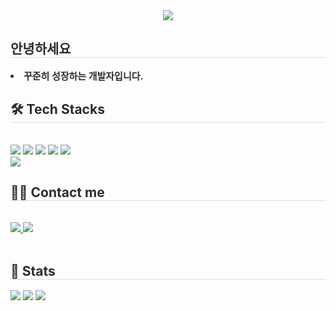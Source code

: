<div align= "center">
    <img src="https://capsule-render.vercel.app/api?type=waving&color=gradient&height=180&text=Hello%20Minhyuk's%20World!&animation=&fontColor=ffffff&fontSize=50" />
</div>
<div style="text-align: left;"> 
    <h2 style="border-bottom: 1px solid #d8dee4; color: #282d33;"> 안녕하세요 </h2>  
    <div style="font-weight: 700; font-size: 15px; text-align: left; color: #282d33;"> 
        <li> 꾸준히 성장하는 개발자입니다. 
    </div> 
</div>
<div style="text-align: left;">
    <h2 style="border-bottom: 1px solid #d8dee4; color: #282d33;"> 🛠️ Tech Stacks </h2> 
    <br> 
        <div style="margin: ; text-align: left;" "text-align: left;"> 
            <img src="https://img.shields.io/badge/C-A8B9CC?style=for-the-badge&logo=C&logoColor=white">
            <img src="https://img.shields.io/badge/Java-007396?style=for-the-badge&logo=Java&logoColor=white">
            <img src="https://img.shields.io/badge/MySQL-4479A1?style=for-the-badge&logo=MySQL&logoColor=white">
            <img src="https://img.shields.io/badge/Python-3776AB?style=for-the-badge&logo=Python&logoColor=white">
            <img src="https://img.shields.io/badge/Notion-000000?style=for-the-badge&logo=Notion&logoColor=white">
        <br/>
        <img src="https://img.shields.io/badge/Spring Boot-6DB33F?style=for-the-badge&logo=Spring Boot&logoColor=white">
    </div>
</div>
<div style="text-align: left;">
    <h2 style="border-bottom: 1px solid #d8dee4; color: #282d33;"> 🧑‍💻 Contact me </h2> <br> 
    <div style="text-align: left;"> 
        <a href=https://www.notion.so/s0ng/14fad98b317f4456808a90cdb893b5d9> 
            <img src="https://img.shields.io/badge/Notion-000000?style=for-the-badge&logo=Notion&logoColor=white&link=https://www.notion.so/s0ng/14fad98b317f4456808a90cdb893b5d9"> 
        </a>
        <a href=https://bibam-h.tistory.com/> 
            <img src="https://img.shields.io/badge/Tistory-000000?style=for-the-badge&logo=Tistory&logoColor=white&link=https://bibam-h.tistory.com/"> 
        </a>
    </div>  <br> 
    <div style="text-align: left;">  </div> 
</div>
    <div style="text-align: left;"> 
    <h2 style="border-bottom: 1px solid #d8dee4; color: #282d33;"> 🏅 Stats </h2> 
        <div style="text-align: left;"> 
            <img src="http://mazassumnida.wtf/api/v2/generate_badge?boj=poiuy0584"/> 
            <img src="https://github-readme-stats.vercel.app/api/top-langs/?username=Minhyuk&layout=compact&bg_color=180,00000000,&title_color=000000&text_color=000000"/> 
            <img src="https://github-readme-stats.vercel.app/api?username=Minhyuk&bg_color=180,00000000,&title_color=000000&text_color=000000"/>
    </div> 
</div>
    
